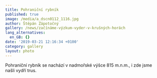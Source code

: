```yaml
---
title: Pohraniční rybník
published: true
image: /media/a_dscn0112_1116.jpg
author: Štěpán Zápotočný
gallery: /news/začínáme-výzkum-vyder-v-krušných-horách
lang_alternatives:
  en_GB: {}
date: '2019-03-21 12:16:34 +0100'
category: gallery
layout: photo
---
```

Pohraniční rybník se nachází v nadmořské výšce 815 m.n.m., i zde jsme našli vydří trus.
